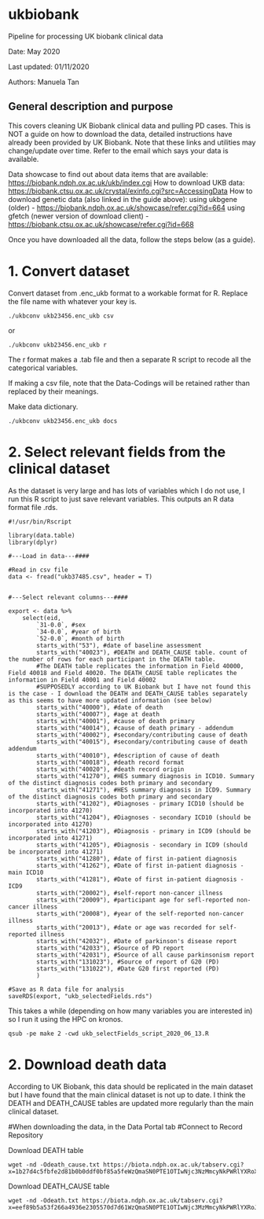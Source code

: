 # ukbiobank
Pipeline for processing UK biobank clinical data

Date: May 2020

Last updated: 01/11/2020

Authors: Manuela Tan

## General description and purpose

This covers cleaning UK Biobank clinical data and pulling PD cases. This is NOT a guide on how to download the data, detailed instructions have already been provided by UK Biobank. Note that these links and utilities may change/update over time. Refer to the email which says your data is available.

Data showcase to find out about data items that are available: https://biobank.ndph.ox.ac.uk/ukb/index.cgi
How to download UKB data: https://biobank.ctsu.ox.ac.uk/crystal/exinfo.cgi?src=AccessingData
How to download genetic data (also linked in the guide above): 
using ukbgene (older) - https://biobank.ndph.ox.ac.uk/showcase/refer.cgi?id=664
using gfetch (newer version of download client) - https://biobank.ctsu.ox.ac.uk/showcase/refer.cgi?id=668

Once you have downloaded all the data, follow the steps below (as a guide).


# 1. Convert dataset

Convert dataset from .enc_ukb format to a workable format for R. Replace the file name with whatever your key is.

```
./ukbconv ukb23456.enc_ukb csv
```
or

```
./ukbconv ukb23456.enc_ukb r
```
The r format makes a .tab file and then a separate R script to recode all the categorical variables.

If making a csv file, note that the Data-Codings will be retained rather than replaced by their meanings.


Make data dictionary.
```
./ukbconv ukb23456.enc_ukb docs
```


# 2. Select relevant fields from the clinical dataset

As the dataset is very large and has lots of variables which I do not use, I run this R script to just save relevant variables. This outputs an R data format file .rds.

```
#!/usr/bin/Rscript

library(data.table)
library(dplyr)

#---Load in data---####

#Read in csv file
data <- fread("ukb37485.csv", header = T)


#---Select relevant columns---####

export <- data %>%
	select(eid, 
		`31-0.0`, #sex
		`34-0.0`, #year of birth
		`52-0.0`, #month of birth
		starts_with("53"), #date of baseline assessment
		starts_with("40023"), #DEATH and DEATH_CAUSE table. count of the number of rows for each participant in the DEATH table.
		#The DEATH table replicates the information in Field 40000, Field 40018 and Field 40020. The DEATH_CAUSE table replicates the information in Field 40001 and Field 40002
		#SUPPOSEDLY according to UK Biobank but I have not found this is the case - I download the DEATH and DEATH_CAUSE tables separately as this seems to have more updated information (see below)
		starts_with("40000"), #date of death
		starts_with("40007"), #age at death
		starts_with("40001"), #cause of death primary
		starts_with("40014"), #cause of death primary - addendum
		starts_with("40002"), #secondary/contributing cause of death
		starts_with("40015"), #secondary/contributing cause of death addendum
		starts_with("40010"), #description of cause of death
		starts_with("40018"), #death record format
		starts_with("40020"), #death record origin
		starts_with("41270"), #HES summary diagnosis in ICD10. Summary of the distinct diagnosis codes both primary and secondary
		starts_with("41271"), #HES summary diagnosis in ICD9. Summary of the distinct diagnosis codes both primary and secondary
		starts_with("41202"), #Diagnoses - primary ICD10 (should be incorporated into 41270)
		starts_with("41204"), #Diagnoses - secondary ICD10 (should be incorporated into 41270)
		starts_with("41203"), #Diagnosis - primary in ICD9 (should be incorporated into 41271)
		starts_with("41205"), #Diagnosis - secondary in ICD9 (should be incorporated into 41271)
		starts_with("41280"), #date of first in-patient diagnosis
		starts_with("41262"), #Date of first in-patient diagnosis - main ICD10
		starts_with("41281"), #Date of first in-patient diagnosis - ICD9
		starts_with("20002"), #self-report non-cancer illness
		starts_with("20009"), #participant age for sefl-reported non-cancer illness
		starts_with("20008"), #year of the self-reported non-cancer illness
		starts_with("20013"), #date or age was recorded for self-reported illness
		starts_with("42032"), #Date of parkinson's disease report
		starts_with("42033"), #Source of PD report
		starts_with("42031"), #Source of all cause parkinsonism report
		starts_with("131023"), #Source of report of G20 (PD)
		starts_with("131022"), #Date G20 first reported (PD)
		)

#Save as R data file for analysis
saveRDS(export, "ukb_selectedFields.rds")
```

This takes a while (depending on how many variables you are interested in) so I run it using the HPC on kronos. 
```
qsub -pe make 2 -cwd ukb_selectFields_script_2020_06_13.R
```

# 2. Download death data
According to UK Biobank, this data should be replicated in the main dataset but I have found that the main clinical dataset is not up to date. I think the DEATH and DEATH_CAUSE tables are updated more regularly than the main clinical dataset.

#When downloading the data, in the Data Portal tab 
#Connect to Record Repository

Download DEATH table
```
wget -nd -Odeath_cause.txt https://biota.ndph.ox.ac.uk/tabserv.cgi?x=1b27d4c5fbfe2d81b0b0ddf0bf85a5feWzQmaSN0PTE1OTIwNjc3NzMmcyNkPWRlYXRoX2NhdXNlJmkjYT00NjQ1MCZpI3I9MTA0NjA3XQ==
```

Download DEATH_CAUSE table
```
wget -nd -Odeath.txt https://biota.ndph.ox.ac.uk/tabserv.cgi?x=eef89b5a53f266a4936e2305570d7d61WzQmaSN0PTE1OTIwNjc3MzMmcyNkPWRlYXRoJmkjYT00NjQ1MCZpI3I9MTA0NjA3XQ==
```

